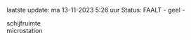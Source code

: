 laatste update: 
ma 13-11-2023  5:26   uur 
Status: FAALT - geel - 
<div class="service R">schijfruimte</div><div class="service R">microstation</div>